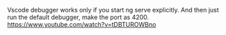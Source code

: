 Vscode debugger works only if you start ng serve explicitly.
And then just run the default debugger, make the port as 4200.
https://www.youtube.com/watch?v=tDBTUROWBno